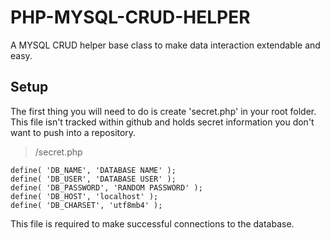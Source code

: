 # PHP-MYSQL-CRUD-HELPER
A MYSQL CRUD helper base class to make data interaction extendable and easy.

## Setup

The first thing you will need to do is create 'secret.php' in your root folder. This file isn't tracked within github and holds secret information you don't want to push into a repository.

> /secret.php

    define( 'DB_NAME', 'DATABASE NAME' );
    define( 'DB_USER', 'DATABASE USER' );
    define( 'DB_PASSWORD', 'RANDOM PASSWORD' );
    define( 'DB_HOST', 'localhost' );
    define( 'DB_CHARSET', 'utf8mb4' );

This file is required to make successful connections to the database.